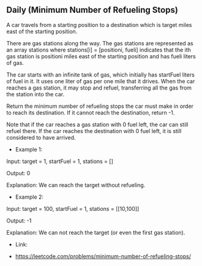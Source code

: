 ## Daily (Minimum Number of Refueling Stops)

A car travels from a starting position to a destination which is target miles east of the starting position.

There are gas stations along the way. The gas stations are represented as an array stations where stations[i] = [positioni, fueli] indicates that the ith gas station is positioni miles east of the starting position and has fueli liters of gas.

The car starts with an infinite tank of gas, which initially has startFuel liters of fuel in it. It uses one liter of gas per one mile that it drives. When the car reaches a gas station, it may stop and refuel, transferring all the gas from the station into the car.

Return the minimum number of refueling stops the car must make in order to reach its destination. If it cannot reach the destination, return -1.

Note that if the car reaches a gas station with 0 fuel left, the car can still refuel there. If the car reaches the destination with 0 fuel left, it is still considered to have arrived.

* Example 1:

Input: target = 1, startFuel = 1, stations = []

Output: 0

Explanation: We can reach the target without refueling.

* Example 2:

Input: target = 100, startFuel = 1, stations = [[10,100]]

Output: -1

Explanation: We can not reach the target (or even the first gas station).


* Link:

- https://leetcode.com/problems/minimum-number-of-refueling-stops/